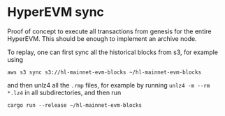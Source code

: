 # HyperEVM sync

Proof of concept to execute all transactions from genesis for the entire HyperEVM. This should be enough to implement an archive node.

To replay, one can first sync all the historical blocks from s3, for example using

`aws s3 sync s3://hl-mainnet-evm-blocks ~/hl-mainnet-evm-blocks`

and then unlz4 all the `.rmp` files, for example by running `unlz4 -m --rm *.lz4` in all subdirectories, and then run

`cargo run --release ~/hl-mainnet-evm-blocks`
